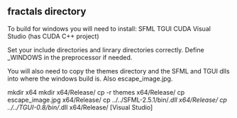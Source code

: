## fractals directory
To build for windows you will need to install:
SFML
TGUI
CUDA
Visual Studio (has CUDA C++ project)

Set your include directories and linrary directories correctly.
Define _WINDOWS in the preprocessor if needed.

You will also need to copy the themes directory and the SFML and TGUI dlls into where the windows build is.
Also escape_image.jpg.

mkdir x64
mkdir x64/Release/
cp -r themes x64/Release/
cp escape_image.jpg x64/Release/
cp ../../SFML-2.5.1/bin/*.dll x64/Release/
cp ../../TGUI-0.8/bin/*.dll x64/Release/
[Visual Studio]
